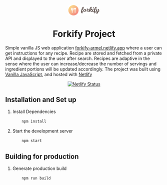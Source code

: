 <div align="center">
  <img alt="Logo" src="/src/img/logo.png" width="100" />
</div>
<h1 align="center">
  Forkify Project
</h1>
<p align="center">

Simple vanilla JS web application <a href="https://forkify-armel.netlify.app/" target="_blank">forkify-armel.netlify.app</a> where a user can get instructions for any recipe. Recipe are stored and fetched from a private API and displayed to the user after search. Recipes are adaptive in the sense where the user can increase/decrease the number of servings and ingredient portions will be updated accordingly. The project was built using <a href="https://javascript30.com/" target="_blank">Vanilla JavaScript</a>, and hosted with <a href="https://www.netlify.com/" target="_blank">Netlify</a>

</p>

<p align="center">
  <a href="https://app.netlify.com/sites/forkify-armel/deploys" target="_blank">
    <img src="https://api.netlify.com/api/v1/badges/1963b488-7b78-48c9-9e2d-6fb5e47ab3af/deploy-status" alt="Netlify Status" />
  </a>
</p>

## Installation and Set up

1. Install Dependencies

   ```sh
       npm install
   ```

2. Start the development server

   ```sh
       npm start
   ```

## Building for production

1. Generate production build

   ```sh
       npm run build
   ```
